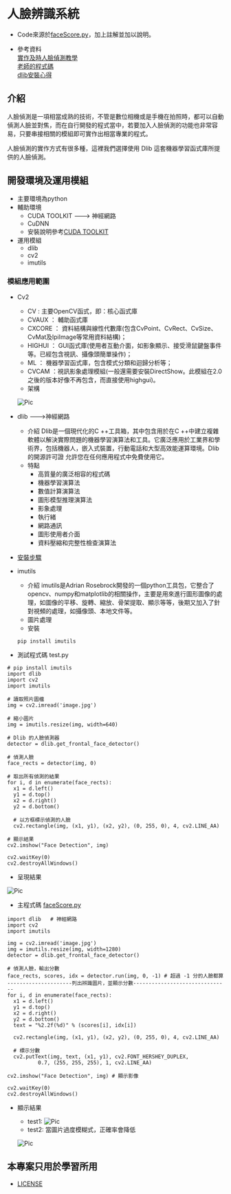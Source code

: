# 人臉辨識系統
* Code來源於[faceScore.py](https://gitlab.com/ccc109/ai/-/blob/master/09-image/02-face/face1/faceScore.py)，加上註解並加以說明。

* 參考資料<br>
[實作及時人臉偵測教學](https://blog.gtwang.org/programming/python-opencv-dlib-face-detection-implementation-tutorial/#google_vignette)<br>
[老師的程式碼](https://gitlab.com/ccc109/ai/-/blob/master/09-image/02-face/face1/faceScore.py)<br>
[dlib安裝心得](https://ithelp.ithome.com.tw/articles/10231535)<br>

## 介紹
人臉偵測是一項相當成熟的技術，不管是數位相機或是手機在拍照時，都可以自動偵測人臉並對焦，而在自行開發的程式當中，若要加入人臉偵測的功能也非常容易，只要串接相關的模組即可實作出相當專業的程式。

人臉偵測的實作方式有很多種，這裡我們選擇使用 Dlib 這套機器學習函式庫所提供的人臉偵測。

## 開發環境及運用模組
* 主要環境為python
* 輔助環境
    * CUDA TOOLKIT ---> 神經網路
    * CuDNN         
    * 安裝說明參考[CUDA TOOLKIT](https://developer.nvidia.com/cuda-toolkit)
* 運用模組 
    * dlib
    * cv2
    * imutils
### 模組應用範圍
* Cv2
    * CV :   主要OpenCV函式，即：核心函式庫
    * CVAUX ：  輔助函式庫
    * CXCORE ：  資料結構與線性代數庫(包含CvPoint、CvRect、CvSize、CvMat及lpiImage等常用資料結構)；
    * HIGHUI ： GUI函式庫(使用者互動介面，如影象顯示、接受滑鼠鍵盤事件等。已經包含視訊、攝像頭簡單操作)；
    * ML ：  機器學習函式庫，包含模式分類和迴歸分析等；
    * CVCAM ：視訊影象處理模組(一般還需要安裝DirectShow。此模組在2.0之後的版本好像不再包含，而直接使用highgui)。
    * 架構
    
    ![Pic](https://github.com/brian891005/ai109b/blob/main/Note/%E5%9C%96%E7%89%87/cv2.jpg)

* dlib --->神經網路
    * 介紹
    Dlib是一個現代化的C ++工具箱，其中包含用於在C ++中建立複雜軟體以解決實際問題的機器學習演算法和工具。它廣泛應用於工業界和學術界，包括機器人，嵌入式裝置，行動電話和大型高效能運算環境。Dlib的開源許可證 允許您在任何應用程式中免費使用它。
    * 特點
        * 高質量的廣泛相容的程式碼
        * 機器學習演算法
        * 數值計算演算法
        * 圖形模型推理演算法
        * 影象處理
        * 執行緒
        * 網路通訊
        * 圖形使用者介面
        * 資料壓縮和完整性檢查演算法
* [安裝步驟](https://ithelp.ithome.com.tw/articles/10231535)

* imutils
    * 介紹
    imutils是Adrian Rosebrock開發的一個python工具包，它整合了opencv、numpy和matplotlib的相關操作，主要是用來進行圖形圖像的處理，如圖像的平移、旋轉、縮放、骨架提取、顯示等等，後期又加入了針對視頻的處理，如攝像頭、本地文件等。
    * 圖片處理
    * 安裝
    ```
    pip install imutils
    ```

* 測試程式碼
test.py
```
# pip install imutils
import dlib
import cv2
import imutils

# 讀取照片圖檔
img = cv2.imread('image.jpg')

# 縮小圖片
img = imutils.resize(img, width=640)

# Dlib 的人臉偵測器
detector = dlib.get_frontal_face_detector()

# 偵測人臉
face_rects = detector(img, 0)

# 取出所有偵測的結果
for i, d in enumerate(face_rects):
  x1 = d.left()
  y1 = d.top()
  x2 = d.right()
  y2 = d.bottom()

  # 以方框標示偵測的人臉
  cv2.rectangle(img, (x1, y1), (x2, y2), (0, 255, 0), 4, cv2.LINE_AA)

# 顯示結果
cv2.imshow("Face Detection", img)

cv2.waitKey(0)
cv2.destroyAllWindows()
```

* 呈現結果

![Pic](https://github.com/brian891005/ai109b/blob/main/Note/%E5%9C%96%E7%89%87/test.jpg)


* 主程式碼
[faceScore.py](https://gitlab.com/ccc109/ai/-/blob/master/09-image/02-face/face1/faceScore.py)
```
import dlib   # 神經網路
import cv2
import imutils

img = cv2.imread('image.jpg')
img = imutils.resize(img, width=1280)
detector = dlib.get_frontal_face_detector()

# 偵測人臉，輸出分數
face_rects, scores, idx = detector.run(img, 0, -1) # 超過 -1 分的人臉都算 
---------------------列出辨識圖片，並顯示分數-------------------------------
for i, d in enumerate(face_rects):
  x1 = d.left()
  y1 = d.top()
  x2 = d.right()
  y2 = d.bottom()
  text = "%2.2f(%d)" % (scores[i], idx[i])

  cv2.rectangle(img, (x1, y1), (x2, y2), (0, 255, 0), 4, cv2.LINE_AA)

  # 標示分數
  cv2.putText(img, text, (x1, y1), cv2.FONT_HERSHEY_DUPLEX,
          0.7, (255, 255, 255), 1, cv2.LINE_AA)

cv2.imshow("Face Detection", img) # 顯示影像

cv2.waitKey(0)
cv2.destroyAllWindows()
```

* 顯示結果
    * test1:
    ![Pic](https://github.com/brian891005/ai109b/blob/main/Note/%E5%9C%96%E7%89%87/result1.jpg)
    * test2:
    當圖片過度模糊式，正確率會降低

    ![Pic](https://github.com/brian891005/ai109b/blob/main/Note/%E5%9C%96%E7%89%87/test2.jpg)

## 本專案只用於學習所用
* [LICENSE](https://github.com/victor0520/ai109b/blob/main/ai_final/LICENSE.md)
